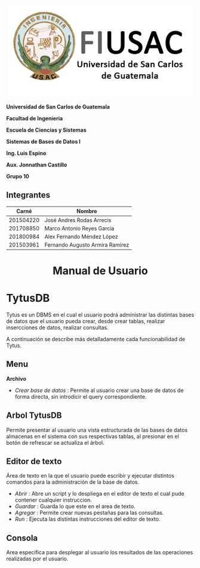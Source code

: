 

![Alt text](capturas/logo2.png?raw=true "")

**Universidad de San Carlos de Guatemala**

**Facultad de Ingenieria**

**Escuela de Ciencias y Sistemas**

**Sistemas de Bases de Datos I**

**Ing. Luis Espino**

**Aux. Jonnathan Castillo**

**Grupo 10**

## Integrantes
| Carné | Nombre |
| ---- | ---- |
| 201504220 | José Andres Rodas Arrecis |
| 201708850 | Marco Antonio Reyes Garcia |
| 201800984 | Alex Fernando Méndez López |
| 201503961 | Fernando Augusto Armira Ramírez|

# <center>Manual de Usuario 

# TytusDB

Tytus es un DBMS en el cual el usuario podrá administrar las distintas bases de datos que el usuario pueda crear, desde crear tablas, realizar insercciones de datos, realizar consultas.

A continuación se describe más detalladamente cada funcionabilidad de Tytus.

<!-- Screen del dbms completo -->  

## Menu
  
**Archivo**

  * *Crear base de datos* : Permite al usuario crear una base de datos de forma directa, sin introdicir el query correspondiente. 

<!-- Screen creando base de datos desde el menu --> 

## Arbol TytusDB

Permite presentar al usuario una vista estructurada de las bases de datos almacenas en el sistema con sus respectivas tablas, al presionar en el botón de refrescar se actualiza el árbol.

<!-- Screen del arbol --> 


## Editor de texto 
 Área de texto en la que el usuario puede escribir y ejecutar distintos comandos para la administración de la base de datos. 
     
  * *Abrir* : Abre un script y lo despliega en el editor de texto el cual pude contener cualquier instruccion.
  * *Guardar* : Guarda lo que este en el area de texto. 
  * *Agregar* : Permite crear nuevas pestañas para las consultas.
  * *Run* : Ejecuta las distintas instrucciones del editor de texto.

<!-- Screen del area de texto --> 
 
 ## Consola
  Area especifica para desplegar al usuario los resultados de las operaciones realizadas por el usuario.

<!-- Screen de la consola --> 
